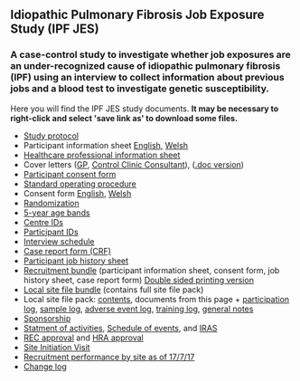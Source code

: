 ## Idiopathic Pulmonary Fibrosis Job Exposure Study (IPF JES)

### A case-control study to investigate whether job exposures are an under-recognized cause of idiopathic pulmonary fibrosis (IPF) using an interview to collect information about previous jobs and a blood test to investigate genetic susceptibility.

Here you will find the IPF JES study documents. **It may be necessary to right-click and select 'save link as' to download some files.**

- [Study protocol](https://github.com/drcjar/ipfjes/raw/master/ipfjes-protocol.pdf)
- Participant information sheet [English](https://github.com/drcjar/ipfjes/blob/master/ipfjes-pis.pdf), [Welsh](https://github.com/drcjar/ipfjes/blob/master/ipfjes-pis-welsh.pdf)
- [Healthcare professional information sheet](https://github.com/drcjar/ipfjes/blob/master/ipfjes-onepager.pdf)
- Cover letters ([GP](https://github.com/drcjar/ipfjes/blob/master/ipfjes-coverletter-gp.pdf), [Control Clinic Consultant](https://github.com/drcjar/ipfjes/blob/master/ipfjes-coverletter-cons-control.pdf)), ([.doc version](https://github.com/drcjar/ipfjes/blob/master/ipfjes-coverletter-cons-control.doc))
- [Participant consent form](https://github.com/drcjar/ipfjes/blob/master/ipfjes-consent.pdf)
- [Standard operating procedure](https://github.com/drcjar/ipfjes/blob/master/ipfjes-sop.pdf)
- Consent form [English](https://github.com/drcjar/ipfjes/blob/master/ipfjes-consent.pdf), [Welsh](https://github.com/drcjar/ipfjes/blob/master/ipfjes-consent-welsh.pdf)
- [Randomization](https://github.com/drcjar/ipfjes/blob/master/RANDOMIZATION.MD)
- [5-year age bands](https://github.com/drcjar/ipfjes/blob/master/5-year-age-bands.csv)
- [Centre IDs](https://github.com/drcjar/ipfjes/blob/master/ipfjes-centre-ids.csv)
- [Participant IDs](https://github.com/drcjar/ipfjes/blob/master/RESEARCHID.md)
- [Interview schedule](https://github.com/drcjar/ipfjes/blob/master/ipfjes-interview.pdf)
- [Case report form (CRF)](https://github.com/drcjar/ipfjes/blob/master/ipfjes-crf.pdf)
- [Participant job history sheet](https://github.com/drcjar/ipfjes/blob/master/ipfjes-jobs.pdf)
- [Recruitment bundle](https://github.com/drcjar/ipfjes/blob/master/ipfjes-bundle-regular-edition.pdf) (participant information sheet, consent form, job history sheet, case report form) [Double sided printing version](https://github.com/drcjar/ipfjes/blob/master/ipfjes-bundle-duplex-edition.pdf) 
- [Local site file bundle](https://github.com/drcjar/ipfjes/blob/master/ipfjes-site-file.zip) (contains full site file pack)
- Local site file pack: [contents](https://github.com/drcjar/ipfjes/blob/master/ipfjes-site-file.pdf), documents from this page + [participation log](https://github.com/drcjar/ipfjes/blob/master/ipfjes-plog.xlsx), [sample log](https://github.com/drcjar/ipfjes/blob/master/ipfjes-slog.xlsx), [adverse event log](https://github.com/drcjar/ipfjes/blob/master/ipfjes-alog.xlsx), [training log](https://github.com/drcjar/ipfjes/blob/master/ipfjes-tlog.doc), [general notes](https://github.com/drcjar/ipfjes/blob/master/ipfjes-general-notes.doc)
- [Sponsorship](https://github.com/drcjar/ipfjes/blob/master/16SM3627%20Sponsorship.pdf)
- [Statment of activities](https://github.com/drcjar/ipfjes/blob/master/ipfjes-statement-activities.docx), [Schedule of events](https://github.com/drcjar/ipfjes/blob/master/ipfjes-hra-schedule-events.xls), and [IRAS]( https://github.com/drcjar/ipfjes/blob/master/ipfjes-iras-form.pdf)
- [REC approval](https://github.com/drcjar/ipfjes/blob/master/2017.02.11%2017-0021%20FIFO-3.pdf) and [HRA approval](https://github.com/drcjar/ipfjes/blob/master/IRAS_203355_Letter_of_HRA_Approval_3March2017-1.pdf)
- [Site Initiation Visit](http://carlreynolds.net/ipfjes-siv/)
- [Recruitment performance by site as of 17/7/17](https://github.com/drcjar/ipfjes/blob/master/ipfjes-recruitment-17-07-2017.csv)
- [Change log](https://github.com/drcjar/ipfjes/blob/master/CHANGELOG.md)

